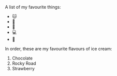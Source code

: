 A list of my favourite things:
* 🐱
* 🍨
* 👶
* 💻
* 👞

In order, these are my favourite flavours of ice cream:
1. Chocolate
2. Rocky Road
3. Strawberry
